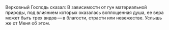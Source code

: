 Верховный Господь сказал: В зависимости от гун материальной природы, под влиянием которых оказалась воплощенная душа, ее вера может быть трех видов — в благости, страсти или невежестве. Услышь же от Меня об этом.